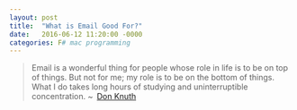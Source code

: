 ```yaml
---
layout: post
title:  "What is Email Good For?"
date:   2016-06-12 11:20:00 -0000
categories: F# mac programming
---
```


> Email is a wonderful thing for people whose role in life is to be on top of things. But not for me; my role is to be on the bottom of things. What I do takes long hours of studying and uninterruptible concentration.
> ~ [Don Knuth](http://www-cs-faculty.stanford.edu/~uno/email.html)